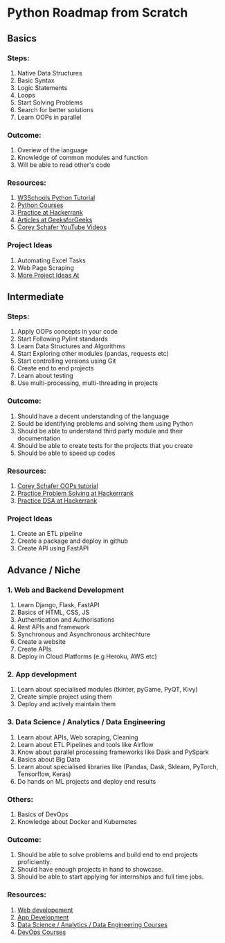 # Python Roadmap from Scratch

## Basics

### Steps:
1. Native Data Structures
2. Basic Syntax
3. Logic Statements
4. Loops
5. Start Solving Problems
6. Search for better solutions
7. Learn OOPs in parallel 

### Outcome:
1. Overiew of the language
2. Knowledge of common modules and function
3. Will be able to read other's code

### Resources:
1. [W3Schools Python Tutorial](https://www.w3schools.com/python/)
2. [Python Courses](https://www.naukri.com/learning/python-courses-certification?q=python%20courses&fftid=hamburger)
3. [Practice at Hackerrank](https://www.hackerrank.com/domains/python)
4. [Articles at GeeksforGeeks](https://www.geeksforgeeks.org/python-programming-language/)
5. [Corey Schafer YouTube Videos](https://www.youtube.com/playlist?list=PL-osiE80TeTt2d9bfVyTiXJA-UTHn6WwU)

### Project Ideas
1. Automating Excel Tasks
2. Web Page Scraping
3. [More Project Ideas At](https://www.freecodecamp.org/news/python-projects-for-beginners/)


## Intermediate
### Steps:
1. Apply OOPs concepts in your code
2. Start Following Pylint standards
3. Learn Data Structures and Algorithms
4. Start Exploring other modules (pandas, requests etc)
5. Start controlling versions using Git
6. Create end to end projects
7. Learn about testing
8. Use multi-processing, multi-threading in projects

### Outcome:
1. Should have a decent understanding of the language
2. Sould be identifying problems and solving them using Python
3. Should be able to understand third party module and their documentation
4. Should be able to create tests for the projects that you create
5. Should be able to speed up codes

### Resources:
1. [Corey Schafer OOPs tutorial](https://www.youtube.com/watch?v=ZDa-Z5JzLYM&list=PL-osiE80TeTsqhIuOqKhwlXsIBIdSeYtc)
2. [Practice Problem Solving at Hackerrrank](https://www.hackerrank.com/domains/algorithms?filters%5Bstatus%5D%5B%5D=unsolved&badge_type=problem-solving)
3. [Practice DSA at Hackerrank](https://www.hackerrank.com/domains/algorithms)

### Project Ideas
1. Create an ETL pipeline
2. Create a package and deploy in github
3. Create API using FastAPI

## Advance / Niche

### 1. Web and Backend Development
1. Learn Django, Flask, FastAPI
2. Basics of HTML, CSS, JS
3. Authentication and Authorisations
4. Rest APIs and framework
5. Synchronous and Asynchronous architechture
6. Create a website 
7. Create APIs
8. Deploy in Cloud Platforms (e.g Heroku, AWS etc)

### 2. App development
1. Learn about specialised modules (tkinter, pyGame, PyQT, Kivy)
2. Create simple project using them
3. Deploy and actively maintain them

### 3. Data Science / Analytics / Data Engineering
1. Learn about APIs, Web scraping, Cleaning
2. Learn about ETL Pipelines and tools like Airflow
3. Know about parallel processing frameworks like Dask and PySpark
4. Basics about Big Data
5. Learn about specialised libraries like (Pandas, Dask, Sklearn, PyTorch, Tensorflow, Keras)
6. Do hands on ML projects and deploy end results

### Others:
1. Basics of DevOps
2. Knowledge about Docker and Kubernetes

### Outcome:
1. Should be able to solve problems and build end to end projects proficiently.
2. Should have enough projects in hand to showcase.
3. Should be able to start applying for internships and full time jobs.

### Resources:
1. [Web developement](https://www.youtube.com/c/Coreyms/videos)
2. [App Development](https://www.youtube.com/c/Freecodecamp)
3. [Data Science / Analytics / Data Engineering Courses](https://www.youtube.com/c/Freecodecamp)
4. [DevOps Courses](https://www.youtube.com/c/Freecodecamp)
